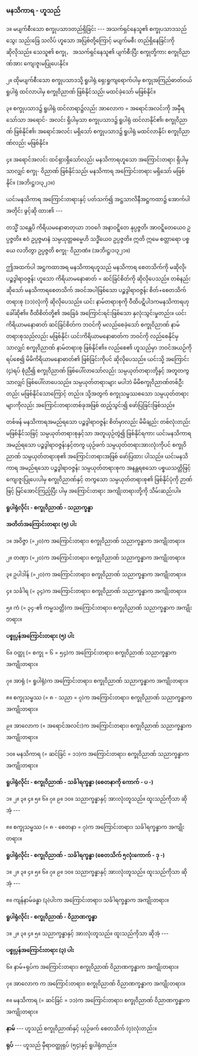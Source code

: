 ### မနသိကာရ - ဟူသည်

၁။ မပျက်စီးသော စက္ခုပသာဒတည်ရှိခြင်း --- အသက်ရှင်နေသူ၏ စက္ခုပသာဒသည် သွေး သည်းခြေ သလိပ်
ဟူသော အပြစ်တို့ကြောင့် မပျက်မစီး တည်ရှိနေခြင်းကို ဆိုလိုသည်။ သေသူ၏ စက္ခု， အသက်ရှင်နေသူ၏
ပျက်စီးပြီး စက္ခုတို့ကား စက္ခုဝိညာဏ်အား ကျေးဇူးမပြုပေးနိုင်။

၂။ ထိုမပျက်စီးသော စက္ခုပသာဒသို့ ရူပါရုံ ရှေးရှုကျရောက်ပါမှ စက္ခုအကြည်ဓာတ်ဝယ် ရူပါရုံ ထင်လာပါမှ
စက္ခုဝိညာဏ် ဖြစ်နိုင်သည်၊ မထင်ခဲ့သော် မဖြစ်နိုင်။

၃။ စက္ခုပသာဒ၌ ရူပါရုံ ထင်လာရာ၌လည်း အာလောက = အရောင်အလင်းကို အမှီရသော်သာ အရောင်-
အလင်း ရှိပါမှသာ စက္ခုပသာဒ၌ ရူပါရုံ ထင်လာနိုင်၏၊ စက္ခုဝိညာဏ် ဖြစ်နိုင်၏၊ အရောင်အလင်း
မရှိသော် စက္ခုပသာဒ၌ ရူပါရုံ မထင်လာနိုင်၊ စက္ခုဝိညာဏ်လည်း မဖြစ်နိုင်။

၄။ အရောင်အလင်း ထင်ရှားရှိသော်လည်း မနသိကာရဟူသော အကြောင်းတရား ရှိပါမှသာလျှင် စက္ခု-
ဝိညာဏ် ဖြစ်နိုင်သည်၊ မနသိကာရ အကြောင်းတရား မရှိသော် မဖြစ်နိုင်။ (အဘိ၊ဋ္ဌ၊၁၊၃၂၁။)

ယင်းမနသိကာရ အကြောင်းတရားနှင့် ပတ်သက်၍ အဋ္ဌသာလိနီအဋ္ဌကထာ၌ အောက်ပါအတိုင်း ဖွင့်ဆို
ထား၏ ---

တသ္မိံ သန္တေပိ ကိရိယမနောဓာတုယာ ဘ၀င်္ဂေ အနာဝဋ္ဋိတေ နုပ္ပဇ္ဇတိ၊ အာဝဋ္ဋိတေယေ၀ ဥပ္ပဇ္ဇတိ။ ဧဝံ
ဥပ္ပဇ္ဇမာနံ သမ္ပယုတ္တဓမ္မေဟိ သဒ္ဓိံယေ၀ ဥပ္ပဇ္ဇတိ။ ဣတိ ဣမေ စတ္တာရော ပစ္စယေ လဘိတွာ ဥပ္ပဇ္ဇတိ စက္ခု-
ဝိညာဏံ။ (အဘိ၊ဋ္ဌ၊၁၊၃၂၁။)

ဤအထက်ပါ အဋ္ဌကထာအရ မနသိကာရဟူသည် မနသိကာရ စေတသိက်ကို မဆိုလို၊ ပဉ္စဒွါရာဝဇ္ဇန်း
ဟူသော ကိရိယာမနောဓာတ် = ဆင်ခြင်စိတ်ကို ဆိုလိုပေသည်။ တစ်နည်းဆိုသော် မနသိကာရစေတသိက်
အဝင်အပါဖြစ်သော ပဉ္စဒွါရာဝဇ္ဇန်း စိတ်+စေတသိက်တရားစု (၁၁)လုံးကို ဆိုလိုပေသည်။ ယင်း နာမ်တရားစုကို
ဝီထိပဋိပါဒကမနသိကာရဟု ခေါ်ဆို၏။ ဝီထိစိတ်တို့၏ အခြေခံ အကြောင်းရင်းဖြစ်သော နှလုံးသွင်းမှုတည်း။
ယင်းကိရိယာမနောဓာတ် ဆင်ခြင်စိတ်က ဘဝင်ကို မလည်စေခဲ့သော် စက္ခုဝိညာဏ် နာမ်တရားစုသည်လည်း
မဖြစ်နိုင်၊ ယင်းကိရိယာမနောဓာတ်က ဘဝင်ကို လည်စေနိုင်မှသာလျှင် စက္ခုဝိညာဏ် နာမ်တရားစု ဖြစ်နိုင်၏။
လည်စေ၏ ဟူသည်မှာ ဘဝင်အယဉ်ကို ရပ်စေ၍ မိမိကိရိယာမနောဓာတ်၏ ဖြစ်ခြင်းကိုပင် ဆိုလိုပေသည်။
ယင်းသို့ အကြောင်း (၄)ရပ် စုံညီ၍ စက္ခုဝိညာဏ် ဖြစ်ပေါ်လာသော်လည်း သမ္ပယုတ်တရားတို့နှင့် အတူတကွ
သာလျှင် ဖြစ်ပေါ်လာပေသည်။ သမ္ပယုတ်တရားများ မပါဘဲ မိမိစက္ခုဝိညာဏ်တစ်ဦးတည်း မဖြစ်နိုင်သောကြောင့်
တည်း။ သို့အတွက် စက္ခုသမ္ဖဿစသော သမ္ပယုတ်တရားများကိုလည်း အကြောင်းတရားတစ်ခုအဖြစ် ထည့်သွင်း၍
ဖော်ပြခြင်းဖြစ်သည်။

တစ်ဖန် မနသိကာရအမည်ရသော ပဉ္စဒွါရာဝဇ္ဇန်း စိတ်မှာလည်း မိမိချည်း တစ်လုံးတည်း မဖြစ်နိုင်သဖြင့်
သမ္ပယုတ်တရားစုနှင့်သာ အတူယှဉ်တွဲ၍ ဖြစ်နိုင်ရကား ယင်းမနသိကာရအမည်ရသော ပဉ္စဒွါရာဝဇ္ဇန်းနှင့်တကွ
ယှဉ်ဖက် သမ္ပယုတ်တရားအားလုံးကိုပင် စက္ခုဝိညာဏ် သမ္ပယုတ်တရားစု၏ အကြောင်းတရားအဖြစ် ဖော်ပြထား
ပါသည်။ ယင်းမနသိကာရ အမည်ရသော ပဉ္စဒွါရာဝဇ္ဇန်း သမ္ပယုတ်တရားစုက အနန္တရစသော ပစ္စယသတ္တိဖြင့်
ကျေးဇူးပြုပေးပါမှ စက္ခုဝိညာဏ်နှင့် တကွသော သမ္ပယုတ်တရားစု၏ ဖြစ်နိုင်ပုံကို ဉာဏ်ဖြင့် မြင်အောင်ကြည့်ပြီး
ပါမှ အကြောင်းတရား အကျိုးတရားတို့ကို သိမ်းဆည်းပါ။

**ရူပါရုံလိုင်း - စက္ခုဝိညာဏ် - သညာက္ခန္ဓာ**

**အတိတ်အကြောင်းတရား (၅) ပါး**

၁။ အဝိဇ္ဇာ (=၂၀)က အကြောင်းတရား၊ စက္ခုဝိညာဏ် သညာက္ခန္ဓာက အကျိုးတရား။

၂။ တဏှာ (=၂၀)က အကြောင်းတရား၊ စက္ခုဝိညာဏ် သညာက္ခန္ဓာက အကျိုးတရား။

၃။ ဥပါဒါန် (=၂၀)က အကြောင်းတရား၊ စက္ခုဝိညာဏ် သညာက္ခန္ဓာက အကျိုးတရား။

၄။ သင်္ခါရ (= ၃၄)က အကြောင်းတရား၊ စက္ခုဝိညာဏ် သညာက္ခန္ဓာက အကျိုးတရား။

၅။ ကံ (= ၃၄-၏ ကမ္မသတ္တိ)က အကြောင်းတရား၊ စက္ခုဝိညာဏ် သညာက္ခန္ဓာက အကျိုးတရား။

**ပစ္စုပ္ပန်အကြောင်းတရား (၅) ပါး**

၆။ ဝတ္ထု (= စက္ခု = ၆ = ၅၄)က အကြောင်းတရား၊ စက္ခုဝိညာဏ် သညာက္ခန္ဓာက အကျိုးတရား။

၇။ အာရုံ (= ရူပါရုံ)က အကြောင်းတရား၊ စက္ခုဝိညာဏ် သညာက္ခန္ဓာက အကျိုးတရား။

၈။ စက္ခုသမ္ဖဿ (= ၈ - သညာ = ၇)က အကြောင်းတရား၊ စက္ခုဝိညာဏ် သညာက္ခန္ဓာက အကျိုးတရား။

၉။ အာလောက (= အရောင်အလင်း)က အကြောင်းတရား၊ စက္ခုဝိညာဏ် သညာက္ခန္ဓာက အကျိုးတရား။

၁၀။ မနသိကာရ (= ဆင်ခြင် = ၁၁)က အကြောင်းတရား၊ စက္ခုဝိညာဏ် သညာက္ခန္ဓာက အကျိုးတရား။

**ရူပါရုံလိုင်း - စက္ခုဝိညာဏ် - သင်္ခါရက္ခန္ဓာ (စေတနာကို ကောက် - ပ -)**

၁။ ၂။ ၃။ ၄။ ၅။ ၆။ ၇။ ၉။ ၁၀။ သညာက္ခန္ဓာနှင့် အားလုံးတူသည်။ ထူးသည်ကိုသာ ဆိုအံ့ ---

၈။ စက္ခုသမ္ဖဿ (= ၈ - စေတနာ = ၇)က အကြောင်းတရား၊ သင်္ခါရက္ခန္ဓာက အကျိုးတရား။

**ရူပါရုံလိုင်း - စက္ခုဝိညာဏ် - သင်္ခါရက္ခန္ဓာ (စေတသိက် ၅လုံးကောက် - ဒု -)**

၁။ ၂။ ၃။ ၄။ ၅။ ၆။ ၇။ ၉။ ၁၀။ သညာက္ခန္ဓာနှင့် အားလုံးတူသည်။ ထူးသည်ကိုသာ ဆိုအံ့ ---

၈။ ကျန်နာမ်ခန္ဓာ (၃)ပါးက အကြောင်းတရား၊ သင်္ခါရက္ခန္ဓာက အကျိုးတရား။

**ရူပါရုံလိုင်း - စက္ခုဝိညာဏ် - ဝိညာဏက္ခန္ဓာ**

၁။ ၂။ ၃။ ၄။ ၅။ သညာက္ခန္ဓာနှင့် အားလုံးတူသည်။ ထူးသည်ကိုသာ ဆိုအံ့ ---

**ပစ္စုပ္ပန်အကြောင်းတရား (၃) ပါး**

၆။ နာမ်+ရုပ်က အကြောင်းတရား၊ စက္ခုဝိညာဏ် ဝိညာဏက္ခန္ဓာက အကျိုးတရား။

၇။ အာလောက က အကြောင်းတရား၊ စက္ခုဝိညာဏ် ဝိညာဏက္ခန္ဓာက အကျိုးတရား။

၈။ မနသိကာရ (= ဆင်ခြင် = ၁၁)က အကြောင်းတရား၊ စက္ခုဝိညာဏ် ဝိညာဏက္ခန္ဓာက အကျိုးတရား။

**နာမ်** --- ဟူသည် စက္ခုဝိညာဏ်နှင့် ယှဉ်ဖက် စေတသိက် (၇)လုံးတည်း။

**ရုပ်** --- ဟူသည် မှီရာဝတ္ထုရုပ် (၅၄)နှင့် ရူပါရုံတည်း။
